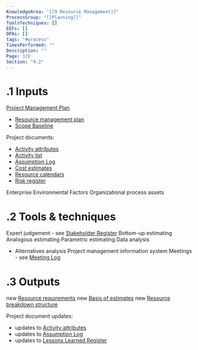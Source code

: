 ```yaml
---
KnowledgeArea: "[[9 Resource Management]]"
ProcessGroup: "[[Planning]]"
ToolsTechniques: []
EEFs: []
OPAs: []
tags: "#process"
TimesPerformed: ""
Description: ""
Page: 320
Section: "9.2"
---
```

# .1 Inputs

[Project Management Plan](Project%20Management%20Plan.md)
* [Resource management plan](Resource%20management%20plan.md)
* [Scope Baseline](Scope%20Baseline.md)

Project documents:
* [Activity attributes](Activity%20attributes.md)
* [Activity list](Activity%20list.md)
* [Assumption Log](Assumption%20Log.md)
* [Cost estimates](Cost%20estimates.md)
* [Resource calendars](Resource%20calendars.md)
* [Risk register](Risk%20register.md)

Enterprise Environmental Factors
Organizational process assets

# .2 Tools & techniques
Expert judgement - see [Stakeholder Register](Stakeholder%20Register.md)
Bottom-up estimating
Analogous estimating
Parametric estimating
Data analysis
* Alternatives analysis
Project management information system
Meetings - see [Meeting Log](Meeting%20Log.md)

# .3 Outputs
new [Resource requirements](Resource%20requirements.md)
new [Basis of estimates](Basis%20of%20estimates.md)
new [Resource breakdown structure](Resource%20breakdown%20structure.md)

Project document updates:
* updates to [Activity attributes](Activity%20attributes.md)
* updates to [Assumption Log](Assumption%20Log.md)
* updates to [Lessons Learned Register](Lessons%20Learned%20Register.md)


